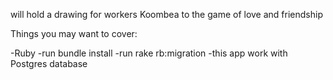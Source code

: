 will hold a drawing for workers Koombea to the game of love and friendship

Things you may want to cover:

-Ruby
-run bundle install
-run rake rb:migration
-this app work with Postgres database